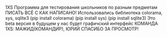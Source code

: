 1XS
Программа для тестирования школьников по разным предметам
ПИСАТЬ ВСЁ С КАК НАПИСАНО!
Использовались библиотека colorama, sys, sqlite3
(pip install colorama)
(pip install sys)
(pip install sqlite3)
Это beta версия в будущем у нас будет графичский интерфейс
КОМАНДА 1XS: МАЖИД(КОМАНДИР), ЮРИЙ
СПАСИБО ЗА ПРОСМОТР!
